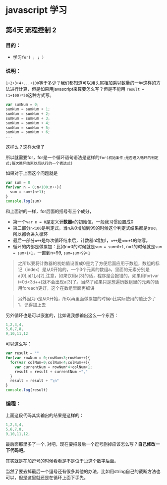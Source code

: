 # javascript 学习
## 第4天 流程控制 2
### 目的：
- 学习`for( ; ; )`

### 说明：
`1+2+3+4+...+100`等于多少？我们都知道可以用头尾相加乘以数量的一半这样的方法进行计算，但是如果用javascript来算要怎么写？但是不能用 `result = (1+100)*50`这种方式写。

```javascript
var sumNum = 0;
sumNum = sumNum + 1;
sumNum = sumNum + 2;
sumNum = sumNum + 3;
sumNum = sumNum + 4;
sumNum = sumNum + 5;
sumNum = sumNum + 6;
...
```

这样么？这样太傻了

所以就需要for，for是一个循环语句语法是这样的`for(初始条件;是否进入循环的判定式;每次循环结束以后执行的一个表达式)`

如果对于上面这个问题就是

```javascript
var sum = 0
for(var n = 0;n<100;n++){
  sum = sum+(n+1);
}
console.log(sum)
```

和上面讲的一样，for后面的括号有三个成分，
- 第一个`var n = 0`是定义**计数器**`n`的初始值，一般我习惯设置成0
- 第二部分`n<100`是判定式，当n从0增加到99的时候这个判定式结果都是true，所以都会进入循环
- 最后一部分`n++`是每次循环结束后，计数器n增加1，`n++`是`n=n+1`的缩写。
- 循环的内部是做累加：比如n=0的时候就是`sum = sum+0+1`, n=1的时候就是`sum = sum+1+1`，一直到n=99, `sum=sum+99+1`
> 之所以要将计数器的初始值设置成0是为了方便后面应用于数组，数组的标记（index）是从0开始的，一个3个元素的数组a，里面的元素分别是a[0],a[1],a[2],注意，如果饮用a[3]的话，程序是会报错的，如果用for(var i=0;i<3;i++)就不会出现a[3]了。当然了如果只是想遍历数组里的元素的话用foreach更好，这个在数组里面再细讲

> 另外因为n是从0开始，所以再里面做累加的时候n比实际使用的值还少了1，记得加上去

另外循环也是可以嵌套的，比如说我想输出这么一个东西：
```javascript
1,2,3,4,
5,6,7,8,
9,10,11,12
```

可以这么写：

```javascript
var result = ""
for(var rowNum = 0;rowNum<3;rowNum++){
  for(var colNum=0;colNum<4;colNum++){
    var currentNum = rowNum*4+colNum+1;
    result = result + currentNum +","
  }
  result = result + "\n"
}
console.log(result)
```

### 编程：
上面这段代码其实输出的结果是这样的：

```javascript
1,2,3,4,
5,6,7,8,
9,10,11,12,
```

最后面那里多了一个`,`对吧，现在要把最后一个逗号删掉应该怎么写？**自己修改一下代码吧**。

其实就是在加逗号的时候看看是不是位于`12`这个数字后面。

当然了要去掉最后一个逗号还有很多其他的办法，比如用string自己的截断方法也可以，但是这里就还是在循环上面下手先。
